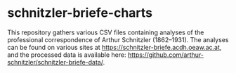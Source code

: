 # schnitzler-briefe-charts

This repository gathers various CSV files containing analyses of the professional correspondence of Arthur Schnitzler (1862–1931). The analyses can be found on various sites at https://schnitzler-briefe.acdh.oeaw.ac.at, and the processed data is available here: https://github.com/arthur-schnitzler/schnitzler-briefe-data/.
